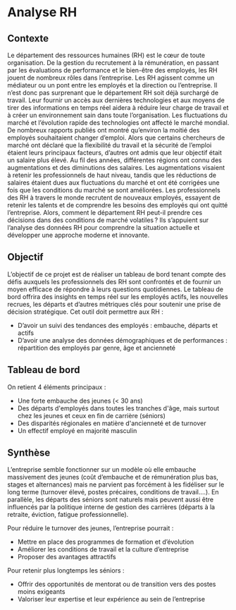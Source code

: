 # Analyse RH
## Contexte
Le département des ressources humaines (RH) est le cœur de toute organisation. De la gestion du recrutement à la rémunération, en passant par les évaluations de performance et le bien-être des employés, les RH jouent de nombreux rôles dans l’entreprise. Les RH agissent comme un médiateur ou un pont entre les employés et la direction ou l’entreprise. Il n’est donc pas surprenant que le département RH soit déjà surchargé de travail. Leur fournir un accès aux dernières technologies et aux moyens de tirer des informations en temps réel aidera à réduire leur charge de travail et à créer un environnement sain dans toute l’organisation.
Les fluctuations du marché et l’évolution rapide des technologies ont affecté le marché mondial. De nombreux rapports publiés ont montré qu’environ la moitié des employés souhaitaient changer d’emploi. Alors que certains chercheurs de marché ont déclaré que la flexibilité du travail et la sécurité de l’emploi étaient leurs principaux facteurs, d’autres ont admis que leur objectif était un salaire plus élevé.
Au fil des années, différentes régions ont connu des augmentations et des diminutions des salaires. Les augmentations visaient à retenir les professionnels de haut niveau, tandis que les réductions de salaires étaient dues aux fluctuations du marché et ont été corrigées une fois que les conditions du marché se sont améliorées. Les professionnels des RH à travers le monde recrutent de nouveaux employés, essayent de retenir les talents et de comprendre les besoins des employés qui ont quitté l’entreprise.
Alors, comment le département RH peut-il prendre ces décisions dans des conditions de marché volatiles ? Ils s’appuient sur l’analyse des données RH pour comprendre la situation actuelle et développer une approche moderne et innovante. 

## Objectif
L’objectif de ce projet est de réaliser un tableau de bord tenant compte des défis auxquels les professionnels des RH sont confrontés et de fournir un moyen efficace de répondre à leurs questions quotidiennes.  Le tableau de bord offrira des insights en temps réel sur les employés actifs, les nouvelles recrues, les départs et d’autres métriques clés pour soutenir une prise de décision stratégique. 
Cet outil doit permettre aux RH : 
-	D’avoir  un suivi des tendances des employés : embauche, départs et actifs
-	D’avoir une analyse des données démographiques et de performances : répartition des employés par genre, âge et ancienneté

## Tableau de bord
On retient 4 éléments principaux :
- Une forte embauche des jeunes (< 30 ans)
- Des départs d'employés dans toutes les tranches d'âge, mais surtout chez les jeunes et ceux en fin de carrière (séniors)
- Des disparités régionales en matière d'ancienneté et de turnover
- Un effectif employé en majorité masculin

## Synthèse
L’entreprise semble fonctionner sur un modèle où elle embauche massivement des jeunes (coût d’embauche et de rémunération plus bas, stages et alternances) mais ne parvient pas forcément à les fidéliser sur le long terme (turnover élevé, postes précaires, conditions de travail….). En parallèle, les départs des séniors sont naturels mais peuvent aussi être influencés par la politique interne de gestion des carrières (départs à la retraite, éviction, fatigue professionnelle).

Pour réduire le turnover des jeunes, l’entreprise pourrait :
- Mettre en place des programmes de formation et d’évolution
- Améliorer les conditions de travail et la culture d’entreprise
- Proposer des avantages attractifs
  
Pour retenir plus longtemps les séniors :
- Offrir des opportunités de mentorat ou de transition vers des postes moins exigeants
- Valoriser leur expertise et leur expérience au sein de l’entreprise
